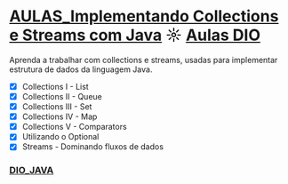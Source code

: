 # [AULAS_Implementando Collections e Streams com Java](https://github.com/kakanew/DIO_JAVA/tree/master/AULAS_Collections_Streams_Java) ☼ [Aulas DIO](https://web.digitalinnovation.one/course/aprenda-collection-e-streams-na-linguagem-java/learning/c9f8940a-be04-4aa9-bdeb-ac3607ed8eec/)

Aprenda a trabalhar com collections e streams, usadas para implementar estrutura de dados da linguagem Java.

- [x] Collections I - List
- [x] Collections II - Queue
- [x] Collections III - Set
- [x] Collections IV - Map
- [x] Collections V - Comparators
- [x] Utilizando o Optional
- [x] Streams - Dominando fluxos de dados

### [DIO_JAVA](https://github.com/kakanew/DIO_JAVA)

